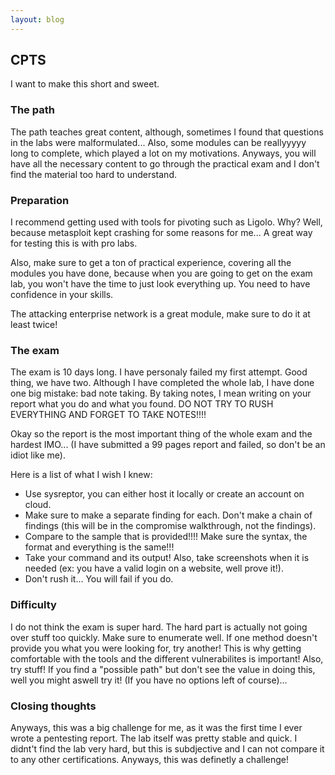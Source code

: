 ```yaml
---
layout: blog
---
```




## CPTS

I want to make this short and sweet. 

### The path

The path teaches great content, although, sometimes I found that questions in the labs were malformulated... Also, some modules can be reallyyyyy long to complete, which played a lot on my motivations. Anyways, you will have all the necessary content to go through the practical exam and I don't find the material too hard to understand.

### Preparation

I recommend getting used with tools for pivoting such as Ligolo. Why? Well, because metasploit kept crashing for some reasons for me... 
A great way for testing this is with pro labs. 

Also, make sure to get a ton of practical experience, covering all the modules you have done, because when you are going to get on the exam lab, you won't have the time to just look everything up. You need to have confidence in your skills. 

The attacking enterprise network is a great module, make sure to do it at least twice!

### The exam

The exam is 10 days long. I have personaly failed my first attempt. Good thing, we have two. Although I have completed the whole lab, I have done one big mistake: bad note taking.
By taking notes, I mean writing on your report what you do and what you found. DO NOT TRY TO RUSH EVERYTHING AND FORGET TO TAKE NOTES!!!!

Okay so the report is the most important thing of the whole exam and the hardest IMO... (I have submitted a 99 pages report and failed, so don't be an idiot like me).

Here is a list of what I wish I knew:

* Use sysreptor, you can either host it locally or create an account on cloud.
* Make sure to make a separate finding for each. Don't make a chain of findings (this will be in the compromise walkthrough, not the findings).
* Compare to the sample that is provided!!!! Make sure the syntax, the format and everything is the same!!!
* Take your command and its output! Also, take screenshots when it is needed (ex: you have a valid login on a website, well prove it!).
* Don't rush it... You will fail if you do.

### Difficulty
I do not think the exam is super hard. The hard part is actually not going over stuff too quickly. Make sure to enumerate well. If one method doesn't provide you what you were looking for, try another! This is why getting comfortable with the tools and the different vulnerabilites is important! Also, try stuff! If you find a "possible path" but don't see the value in doing this, well you might aswell try it! (If you have no options left of course)...

### Closing thoughts

Anyways, this was a big challenge for me, as it was the first time I ever wrote a pentesting report. The lab itself was pretty stable and quick. I didnt't find the lab very hard, but this is subdjective and I can not compare it to any other certifications. Anyways, this was definetly a challenge!

